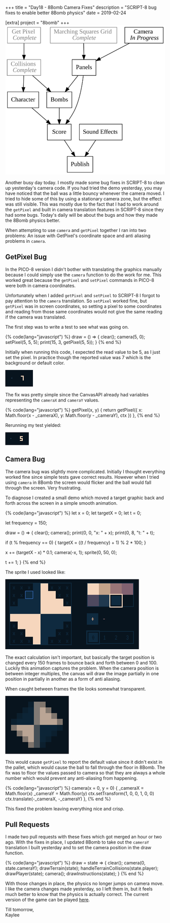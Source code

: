 +++
title = "Day18 - 8Bomb Camera Fixes"
description = "SCRIPT-8 bug fixes to enable better 8Bomb physics"
date = 2019-02-24

[extra]
project = "8bomb"
+++
![Todo](./todo.svg)

Another busy day today. I mostly made some bug fixes in SCRIPT-8 to clean up
yesterday's camera code. If you had tried the demo yesterday, you may have
noticed that the ball was a little bouncy whenever the camera moved. I tried to
hide some of this by using a stationary camera zone, but the effect was still
visible. This was mostly due to the fact that I had to work around the `getPixel`
and built in camera translation features in SCRIPT-8 since they had some bugs.
Today's daily will be about the bugs and how they made the 8Bomb physics better.

When attempting to use `camera` and `getPixel` together I ran into two problems: An
issue with GetPixel's coordinate space and anti aliasing problems in `camera`.

## GetPixel Bug

In the PICO-8 version I didn't bother with translating the graphics manually
because I could simply use the `camera` function to do the work for me. This
worked great because the `getPixel` and `setPixel` commands in PICO-8 were both in
camera coordinates.

Unfortunately when I added `getPixel` and `setPixel` to SCRIPT-8 I forgot to pay
attention to the `camera` translation. So `setPixel` worked fine, but `getPixel` was
in screen coordinates, so setting a pixel to some coordinates and reading from
those same coordinates would not give the same reading if the camera was
translated.

The first step was to write a test to see what was going on.

{% code(lang="javascript") %}
draw = () => {
  clear();
  camera(5, 0);
  setPixel(5, 5, 5);
  print(15, 3, getPixel(5, 5));
}
{% end %}

Initially when running this code, I expected the read value to be 5, as I just
set the pixel. In practice though the reported value was 7 which is the
background or default color.

![SadGetPixel](./SadGetPixel.PNG)

The fix was pretty simple since the CanvasAPI already had variables representing
the `cameraX` and `cameraY` values.

{% code(lang="javascript") %}
getPixel(x, y) {
  return getPixel({
    x: Math.floor(x - _cameraX),
    y: Math.floor(y - _cameraY),
    ctx
  })
},
{% end %}

Rerunning my test yielded:

![HappyGetPixel](./HappyGetPixel.PNG)

## Camera Bug

The camera bug was slightly more complicated. Initially I thought everything
worked fine since simple tests gave correct results. However when I tried using
`camera` in 8Bomb the screen would flicker and the ball would fall through the
screen. Very frustrating.

To diagnose I created a small demo which moved a target graphic back and forth
across the screen in a simple smooth animation.

{% code(lang="javascript") %}
let x = 0;
let targetX = 0;
let t = 0;

let frequency = 150;

draw = () => {
  clear();
  camera();
  print(0, 0, "x: " + x);
  print(0, 8, "t: " + t);
  
  if (t % frequency == 0) {
    targetX = ((t / frequency) + 1) % 2 * 100;
  }
  
  x += (targetX - x) * 0.1;
  camera(-x, 1);
  sprite(0, 50, 0);
  
  t += 1;
}
{% end %}

The sprite I used looked like:

![TestTile](./TestTile.PNG)

The exact calculation isn't important, but basically the target position is
changed every 150 frames to bounce back and forth between 0 and 100. Luckily
this animation captures the problem. When the camera position is between integer
multiples, the canvas will draw the image partially in one position in partially
in another as a form of anti aliasing.

When caught between frames the tile looks somewhat transparent.

![BlurredTile](./BlurredTile.PNG)

This would cause `getPixel` to report the default value since it didn't exist in
the pallet, which would cause the ball to fall through the floor in 8Bomb. The
fix was to floor the values passed to camera so that they are always a whole
number which would prevent any anti-aliasing from happening.

{% code(lang="javascript") %}
camera(x = 0, y = 0) {
  _cameraX = Math.floor(x)
  _cameraY = Math.floor(y)
  ctx.setTransform(1, 0, 0, 1, 0, 0)
  ctx.translate(-_cameraX, -_cameraY)
},
{% end %}

This fixed the problem leaving everything nice and crisp.

## Pull Requests

I made two pull requests with these fixes which got merged an hour or two ago.
With the fixes in place, I updated 8Bomb to take out the `cameraY` translation I
built yesterday and to set the camera position in the draw function.

{% code(lang="javascript") %}
draw = state => {
  clear();
  camera(0, state.cameraY);
  drawTerrain(state);
  handleTerrainCollisions(state.player);
  drawPlayer(state);
  camera();
  drawInstructions(state);
}
{% end %}

With those changes in place, the physics no longer jumps on camera move. I like
the camera changes made yesterday, so I left them in, but it feels much better
to know that the physics is actually correct. The current version of the game
can be played
[here](https://script-8.github.io/?id=2a24d4038406b2ea5f648c9ebb8d3a6b).

Till tomorrow,  
Kaylee
